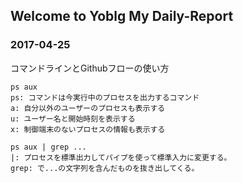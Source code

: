## Welcome to Yoblg My Daily-Report


### 2017-04-25
コマンドラインとGithubフローの使い方
```
ps aux
ps: コマンドは今実行中のプロセスを出力するコマンド
a: 自分以外のユーザーのプロセスも表示する
u: ユーザー名と開始時刻を表示する
x: 制御端末のないプロセスの情報も表示する

ps aux | grep ...
|: プロセスを標準出力してパイプを使って標準入力に変更する。
grep: で...の文字列を含んだものを抜き出してくる。
```
